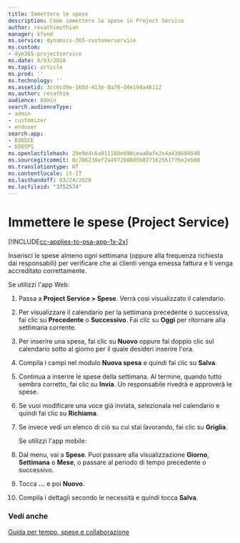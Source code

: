 ```yaml
---
title: Immettere le spese
description: Come immettere le spese in Project Service
author: revathimuthiah
manager: kfend
ms.service: dynamics-365-customerservice
ms.custom:
- dyn365-projectservice
ms.date: 8/03/2018
ms.topic: article
ms.prod: ''
ms.technology: ''
ms.assetid: 3cc6cd9e-160d-413e-8a78-d4e194a46112
ms.author: revathim
audience: Admin
search.audienceType:
- admin
- customizer
- enduser
search.app:
- D365CE
- D365PS
ms.openlocfilehash: 29e9e4c6a011180e690ceaa0afe2e4a438b84548
ms.sourcegitcommit: 8c786230ef2a497280885b827162561776e2eb00
ms.translationtype: HT
ms.contentlocale: it-IT
ms.lasthandoff: 03/24/2020
ms.locfileid: "3752574"
---
```

# <a name="enter-expenses-project-service"></a>Immettere le spese (Project Service)

[!INCLUDE[cc-applies-to-psa-app-1x-2x](../includes/cc-applies-to-psa-app-1x-2x.md)]

Inserisci le spese almeno ogni settimana (oppure alla frequenza richiesta dai responsabili) per verificare che ai clienti venga emessa fattura e ti venga accreditato correttamente.  
  
 Se utilizzi l'app Web:  
  
1. Passa a **Project Service > Spese**. Verrà così visualizzato il calendario.  
  
2. Per visualizzare il calendario per la settimana precedente o successiva, fai clic su **Precedente** o **Successivo**. Fai clic su **Oggi** per ritornare alla settimana corrente.  
  
3. Per inserire una spesa, fai clic su **Nuovo** oppure fai doppio clic sul calendario sotto al giorno per il quale desideri inserire l'ora.  
  
4. Compila i campi nel modulo **Nuova spesa** e quindi fai clic su **Salva**.  
  
5. Continua a inserire le spese della settimana. Al termine, quando tutto sembra corretto, fai clic su **Invia**. Un responsabile rivedrà e approverà le spese.  
  
6. Se vuoi modificare una voce già inviata, selezionala nel calendario e quindi fai clic su **Richiama**.  
  
7. Se invece vedi un elenco di ciò su cui stai lavorando, fai clic su **Griglia**.  
  
   Se utilizzi l'app mobile:  
  
8. Dal menu, vai a **Spese**.     Puoi passare alla visualizzazione **Giorno**, **Settimana** o **Mese**, o passare al periodo di tempo precedente o successivo.  
  
9. Tocca **...** e poi **Nuovo**.  
  
10. Compila i dettagli secondo le necessità e quindi tocca **Salva**.  
  
### <a name="see-also"></a>Vedi anche  
 [Guida per tempo, spese e collaborazione](../project-service/time-expense-collaboration-guide.md)
